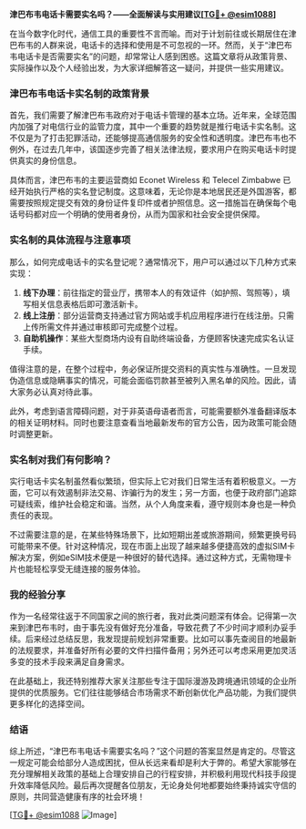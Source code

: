 **津巴布韦电话卡需要实名吗？——全面解读与实用建议[[TG💪+ @esim1088](https://t.me/s/esim1088)]**

在当今数字化时代，通信工具的重要性不言而喻。而对于计划前往或长期居住在津巴布韦的人群来说，电话卡的选择和使用是不可忽视的一环。然而，关于“津巴布韦电话卡是否需要实名”的问题，却常常让人感到困惑。这篇文章将从政策背景、实际操作以及个人经验出发，为大家详细解答这一疑问，并提供一些实用建议。

### 津巴布韦电话卡实名制的政策背景

首先，我们需要了解津巴布韦政府对于电话卡管理的基本立场。近年来，全球范围内加强了对电信行业的监管力度，其中一个重要的趋势就是推行电话卡实名制。这不仅是为了打击犯罪活动，还能够提高通信服务的安全性和透明度。津巴布韦也不例外，在过去几年中，该国逐步完善了相关法律法规，要求用户在购买电话卡时提供真实的身份信息。

具体而言，津巴布韦的主要运营商如 Econet Wireless 和 Telecel Zimbabwe 已经开始执行严格的实名登记制度。这意味着，无论你是本地居民还是外国游客，都需要按照规定提交有效的身份证件复印件或者护照信息。这一措施旨在确保每个电话号码都对应一个明确的使用者身份，从而为国家和社会安全提供保障。

### 实名制的具体流程与注意事项

那么，如何完成电话卡的实名登记呢？通常情况下，用户可以通过以下几种方式来实现：

1. **线下办理**：前往指定的营业厅，携带本人的有效证件（如护照、驾照等），填写相关信息表格后即可激活新卡。
2. **线上注册**：部分运营商支持通过官方网站或手机应用程序进行在线注册。只需上传所需文件并通过审核即可完成整个过程。
3. **自助机操作**：某些大型商场内设有自助终端设备，方便顾客快速完成实名认证手续。

值得注意的是，在整个过程中，务必保证所提交资料的真实性与准确性。一旦发现伪造信息或隐瞒事实的情况，可能会面临罚款甚至被列入黑名单的风险。因此，请大家务必认真对待此事。

此外，考虑到语言障碍问题，对于非英语母语者而言，可能需要额外准备翻译版本的相关证明材料。同时也要注意查看当地最新发布的官方公告，因为政策可能会随时调整更新。

### 实名制对我们有何影响？

实行电话卡实名制虽然看似繁琐，但实际上它对我们日常生活有着积极意义。一方面，它可以有效遏制非法交易、诈骗行为的发生；另一方面，也便于政府部门追踪可疑线索，维护社会稳定和谐。当然，从个人角度来看，遵守规则本身也是一种负责任的表现。

不过需要注意的是，在某些特殊场景下，比如短期出差或旅游期间，频繁更换号码可能带来不便。针对这种情况，现在市面上出现了越来越多便捷高效的虚拟SIM卡解决方案，例如eSIM技术便是一种很好的替代选择。通过这种方式，无需物理卡片也能轻松享受无缝连接的服务体验。

### 我的经验分享

作为一名经常往返于不同国家之间的旅行者，我对此类问题深有体会。记得第一次来到津巴布韦时，由于事先没有做好充分准备，导致花费了不少时间才顺利办妥手续。后来经过总结反思，我发现提前规划非常重要。比如可以事先查阅目的地最新的法规要求，并准备好所有必要的文件扫描件备用；另外还可以考虑采用更加灵活多变的技术手段来满足自身需求。

在此基础上，我还特别推荐大家关注那些专注于国际漫游及跨境通讯领域的企业所提供的优质服务。它们往往能够结合市场需求不断创新优化产品功能，为我们提供更多样化的选择空间。

### 结语

综上所述，“津巴布韦电话卡需要实名吗？”这个问题的答案显然是肯定的。尽管这一规定可能会给部分人造成困扰，但从长远来看却是利大于弊的。希望大家能够在充分理解相关政策的基础上合理安排自己的行程安排，并积极利用现代科技手段提升效率降低风险。最后再次提醒各位朋友，无论身处何地都要始终秉持诚实守信的原则，共同营造健康有序的社会环境！

[[TG💪+ @esim1088](https://t.me/s/esim1088) ![Image](https://i.postimg.cc/4NQfJmqS/Snipaste-2025-05-13-00-14-12.png)]